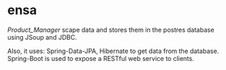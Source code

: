# ensa
*Product_Manager* scape data and stores them in the postres database using JSoup and JDBC. 

Also, it uses: Spring-Data-JPA, Hibernate to get data from the database. Spring-Boot is used to expose a RESTful web service to clients.
